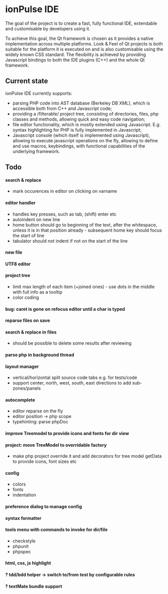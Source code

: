 ionPulse IDE
============

The goal of the project is to create a fast, fully functional IDE, extendable and customisable by developers using it.

To achieve this goal, the Qt framework is chosen as it provides a native implementation across multiple platforms. Look & Feel of Qt projects is both suitable for the platform it is executed on and is also customisable using the widely known CSS standard. The flexibility is achieved by providing Javascript bindings to both the IDE plugins (C++) and the whole Qt framework.

Current state
-------------

ionPulse IDE currently supports:
* parsing PHP code into AST database (Berkeley DB XML), which is accessible both from C++ and Javascript code;
* providing a /filterable/ project tree, consisting of directories, files, php classes and methods, allowing quick and easy code navigation;
* file editor functionality, which is mostly extended using Javascript. E.g. syntax highlighting for PHP is fully implemented in Javascript;
* Javascript console (which itself is implemented using Javascript), allowing to execute javascript operations on the fly, allowing to define and use macros, keybindings, with functional capabilities of the underlying framework.


Todo
----

#### search & replace
* mark occurences in editor on clicking on varname

#### editor handler
* handles key presses, such as tab, (shift) enter etc
* autoindent on new line
* home button should go to beginning of the text, after the whitespace, unless it is in that position already - subsequent home key should focus the start of line
* tabulator should not indent if not on the start of the line

#### new file

#### UTF8 editor

#### project tree
* limit max length of each item (+joined ones) - use dots in the middle with full info as a tooltip
* color coding

#### bug: caret is gone on refocus editor until a char is typed

#### reparse files on save

#### search & replace in files
* should be possible to delete some results after reviewing

#### parse php in background thread

#### layout manager
* vertical/horizontal split source code tabs e.g. for tests/code
* support center, north, west, south, east directions to add sub-zones/panels

#### autocomplete
* editor reparse on the fly
* editor position -> php scope
* typehinting: parse phpDoc

#### improve Treemodel to provide icons and fonts for dir view

#### project: move TreeModel to overridable factory
* make php project override it and add decorators for tree model getData to provide icons, font sizes etc

#### config
* colors
* fonts
* indentation

#### preference dialog to manage config

#### syntax formatter

#### tools menu with commands to invoke for dir/file
* checkstyle
* phpunit
* phpspec

#### html, css, js highlight

#### ? tdd/bdd helper -> switch to/from test by configurable rules

#### ? textMate bundle support


